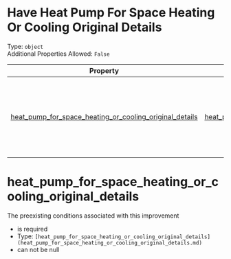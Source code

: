 
Have Heat Pump For Space Heating Or Cooling Original Details
============================================================
  
Type: `object`  
Additional Properties Allowed: `False`  
  

|Property|Type|Required|Nullable|Format|Title|
| :---: | :---: | :---: | :---: | :---: | :---: |
|[heat_pump_for_space_heating_or_cooling_original_details](#heat_pump_for_space_heating_or_cooling_original_details)|[heat_pump_for_space_heating_or_cooling_original_details](heat_pump_for_space_heating_or_cooling_original_details.md)|:white_check_mark:|False||Heat Pump For Space Heating Or Cooling Original Details|

heat_pump_for_space_heating_or_cooling_original_details
=======================================================
  
The preexisting conditions associated with this improvement  
  

- is required
- Type: `[heat_pump_for_space_heating_or_cooling_original_details](heat_pump_for_space_heating_or_cooling_original_details.md)`
- can not be null
  
